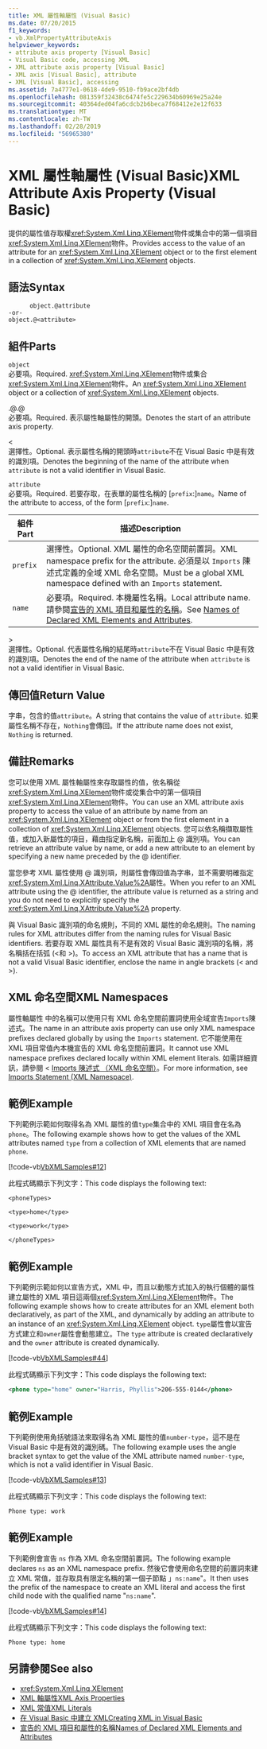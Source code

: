 ```yaml
---
title: XML 屬性軸屬性 (Visual Basic)
ms.date: 07/20/2015
f1_keywords:
- vb.XmlPropertyAttributeAxis
helpviewer_keywords:
- attribute axis property [Visual Basic]
- Visual Basic code, accessing XML
- XML attribute axis property [Visual Basic]
- XML axis [Visual Basic], attribute
- XML [Visual Basic], accessing
ms.assetid: 7a4777e1-0618-4de9-9510-fb9ace2bf4db
ms.openlocfilehash: 081359f32438c6474fe5c229634b60969e25a24e
ms.sourcegitcommit: 40364ded04fa6cdcb2b6beca7f68412e2e12f633
ms.translationtype: MT
ms.contentlocale: zh-TW
ms.lasthandoff: 02/28/2019
ms.locfileid: "56965380"
---
```

# <a name="xml-attribute-axis-property-visual-basic"></a><span data-ttu-id="a252f-102">XML 屬性軸屬性 (Visual Basic)</span><span class="sxs-lookup"><span data-stu-id="a252f-102">XML Attribute Axis Property (Visual Basic)</span></span>
<span data-ttu-id="a252f-103">提供的屬性值存取權<xref:System.Xml.Linq.XElement>物件或集合中的第一個項目<xref:System.Xml.Linq.XElement>物件。</span><span class="sxs-lookup"><span data-stu-id="a252f-103">Provides access to the value of an attribute for an <xref:System.Xml.Linq.XElement> object or to the first element in a collection of <xref:System.Xml.Linq.XElement> objects.</span></span>  
  
## <a name="syntax"></a><span data-ttu-id="a252f-104">語法</span><span class="sxs-lookup"><span data-stu-id="a252f-104">Syntax</span></span>  
  
```  
      object.@attribute  
-or-  
object.@<attribute>  
```  
  
## <a name="parts"></a><span data-ttu-id="a252f-105">組件</span><span class="sxs-lookup"><span data-stu-id="a252f-105">Parts</span></span>  
 `object`  
 <span data-ttu-id="a252f-106">必要項。</span><span class="sxs-lookup"><span data-stu-id="a252f-106">Required.</span></span> <span data-ttu-id="a252f-107"><xref:System.Xml.Linq.XElement>物件或集合<xref:System.Xml.Linq.XElement>物件。</span><span class="sxs-lookup"><span data-stu-id="a252f-107">An <xref:System.Xml.Linq.XElement> object or a collection of <xref:System.Xml.Linq.XElement> objects.</span></span>  
  
 <span data-ttu-id="a252f-108">.@</span><span class="sxs-lookup"><span data-stu-id="a252f-108">.@</span></span>  
 <span data-ttu-id="a252f-109">必要項。</span><span class="sxs-lookup"><span data-stu-id="a252f-109">Required.</span></span> <span data-ttu-id="a252f-110">表示屬性軸屬性的開頭。</span><span class="sxs-lookup"><span data-stu-id="a252f-110">Denotes the start of an attribute axis property.</span></span>  
  
 <  
 <span data-ttu-id="a252f-111">選擇性。</span><span class="sxs-lookup"><span data-stu-id="a252f-111">Optional.</span></span> <span data-ttu-id="a252f-112">表示屬性名稱的開頭時`attribute`不在 Visual Basic 中是有效的識別項。</span><span class="sxs-lookup"><span data-stu-id="a252f-112">Denotes the beginning of the name of the attribute when `attribute` is not a valid identifier in Visual Basic.</span></span>  
  
 `attribute`  
 <span data-ttu-id="a252f-113">必要項。</span><span class="sxs-lookup"><span data-stu-id="a252f-113">Required.</span></span> <span data-ttu-id="a252f-114">若要存取，在表單的屬性名稱的 [`prefix`:]`name`。</span><span class="sxs-lookup"><span data-stu-id="a252f-114">Name of the attribute to access, of the form [`prefix`:]`name`.</span></span>  
  
|<span data-ttu-id="a252f-115">組件</span><span class="sxs-lookup"><span data-stu-id="a252f-115">Part</span></span>|<span data-ttu-id="a252f-116">描述</span><span class="sxs-lookup"><span data-stu-id="a252f-116">Description</span></span>|  
|----------|-----------------|  
|`prefix`|<span data-ttu-id="a252f-117">選擇性。</span><span class="sxs-lookup"><span data-stu-id="a252f-117">Optional.</span></span> <span data-ttu-id="a252f-118">XML 屬性的命名空間前置詞。</span><span class="sxs-lookup"><span data-stu-id="a252f-118">XML namespace prefix for the attribute.</span></span> <span data-ttu-id="a252f-119">必須是以 `Imports` 陳述式定義的全域 XML 命名空間。</span><span class="sxs-lookup"><span data-stu-id="a252f-119">Must be a global XML namespace defined with an `Imports` statement.</span></span>|  
|`name`|<span data-ttu-id="a252f-120">必要項。</span><span class="sxs-lookup"><span data-stu-id="a252f-120">Required.</span></span> <span data-ttu-id="a252f-121">本機屬性名稱。</span><span class="sxs-lookup"><span data-stu-id="a252f-121">Local attribute name.</span></span> <span data-ttu-id="a252f-122">請參閱[宣告的 XML 項目和屬性的名稱](../../../visual-basic/programming-guide/language-features/xml/names-of-declared-xml-elements-and-attributes.md)。</span><span class="sxs-lookup"><span data-stu-id="a252f-122">See [Names of Declared XML Elements and Attributes](../../../visual-basic/programming-guide/language-features/xml/names-of-declared-xml-elements-and-attributes.md).</span></span>|  
  
 \>  
 <span data-ttu-id="a252f-123">選擇性。</span><span class="sxs-lookup"><span data-stu-id="a252f-123">Optional.</span></span> <span data-ttu-id="a252f-124">代表屬性名稱的結尾時`attribute`不在 Visual Basic 中是有效的識別項。</span><span class="sxs-lookup"><span data-stu-id="a252f-124">Denotes the end of the name of the attribute when `attribute` is not a valid identifier in Visual Basic.</span></span>  
  
## <a name="return-value"></a><span data-ttu-id="a252f-125">傳回值</span><span class="sxs-lookup"><span data-stu-id="a252f-125">Return Value</span></span>  
 <span data-ttu-id="a252f-126">字串，包含的值`attribute`。</span><span class="sxs-lookup"><span data-stu-id="a252f-126">A string that contains the value of `attribute`.</span></span> <span data-ttu-id="a252f-127">如果屬性名稱不存在，`Nothing`會傳回。</span><span class="sxs-lookup"><span data-stu-id="a252f-127">If the attribute name does not exist, `Nothing` is returned.</span></span>  
  
## <a name="remarks"></a><span data-ttu-id="a252f-128">備註</span><span class="sxs-lookup"><span data-stu-id="a252f-128">Remarks</span></span>  
 <span data-ttu-id="a252f-129">您可以使用 XML 屬性軸屬性來存取屬性的值，依名稱從<xref:System.Xml.Linq.XElement>物件或從集合中的第一個項目<xref:System.Xml.Linq.XElement>物件。</span><span class="sxs-lookup"><span data-stu-id="a252f-129">You can use an XML attribute axis property to access the value of an attribute by name from an <xref:System.Xml.Linq.XElement> object or from the first element in a collection of <xref:System.Xml.Linq.XElement> objects.</span></span> <span data-ttu-id="a252f-130">您可以依名稱擷取屬性值，或加入新屬性的項目，藉由指定新名稱，前面加上 @ 識別項。</span><span class="sxs-lookup"><span data-stu-id="a252f-130">You can retrieve an attribute value by name, or add a new attribute to an element by specifying a new name preceded by the @ identifier.</span></span>  
  
 <span data-ttu-id="a252f-131">當您參考 XML 屬性使用 @ 識別項，則屬性會傳回值為字串，並不需要明確指定<xref:System.Xml.Linq.XAttribute.Value%2A>屬性。</span><span class="sxs-lookup"><span data-stu-id="a252f-131">When you refer to an XML attribute using the @ identifier, the attribute value is returned as a string and you do not need to explicitly specify the <xref:System.Xml.Linq.XAttribute.Value%2A> property.</span></span>  
  
 <span data-ttu-id="a252f-132">與 Visual Basic 識別項的命名規則，不同的 XML 屬性的命名規則。</span><span class="sxs-lookup"><span data-stu-id="a252f-132">The naming rules for XML attributes differ from the naming rules for Visual Basic identifiers.</span></span> <span data-ttu-id="a252f-133">若要存取 XML 屬性具有不是有效的 Visual Basic 識別項的名稱，將名稱括在括弧 (\<和 >)。</span><span class="sxs-lookup"><span data-stu-id="a252f-133">To access an XML attribute that has a name that is not a valid Visual Basic identifier, enclose the name in angle brackets (\< and >).</span></span>  
  
## <a name="xml-namespaces"></a><span data-ttu-id="a252f-134">XML 命名空間</span><span class="sxs-lookup"><span data-stu-id="a252f-134">XML Namespaces</span></span>  
 <span data-ttu-id="a252f-135">屬性軸屬性 中的名稱可以使用只有 XML 命名空間前置詞使用全域宣告`Imports`陳述式。</span><span class="sxs-lookup"><span data-stu-id="a252f-135">The name in an attribute axis property can use only XML namespace prefixes declared globally by using the `Imports` statement.</span></span> <span data-ttu-id="a252f-136">它不能使用在 XML 項目常值內本機宣告的 XML 命名空間前置詞。</span><span class="sxs-lookup"><span data-stu-id="a252f-136">It cannot use XML namespace prefixes declared locally within XML element literals.</span></span> <span data-ttu-id="a252f-137">如需詳細資訊，請參閱 < [Imports 陳述式 （XML 命名空間）](../../../visual-basic/language-reference/statements/imports-statement-xml-namespace.md)。</span><span class="sxs-lookup"><span data-stu-id="a252f-137">For more information, see [Imports Statement (XML Namespace)](../../../visual-basic/language-reference/statements/imports-statement-xml-namespace.md).</span></span>  
  
## <a name="example"></a><span data-ttu-id="a252f-138">範例</span><span class="sxs-lookup"><span data-stu-id="a252f-138">Example</span></span>  
 <span data-ttu-id="a252f-139">下列範例示範如何取得名為 XML 屬性的值`type`集合中的 XML 項目會在名為`phone`。</span><span class="sxs-lookup"><span data-stu-id="a252f-139">The following example shows how to get the values of the XML attributes named `type` from a collection of XML elements that are named `phone`.</span></span>  
  
 [!code-vb[VbXMLSamples#12](~/samples/snippets/visualbasic/VS_Snippets_VBCSharp/VbXMLSamples/VB/XMLSamples5.vb#12)]  
  
 <span data-ttu-id="a252f-140">此程式碼顯示下列文字：</span><span class="sxs-lookup"><span data-stu-id="a252f-140">This code displays the following text:</span></span>  
  
 `<phoneTypes>`  
  
 `<type>home</type>`  
  
 `<type>work</type>`  
  
 `</phoneTypes>`  
  
## <a name="example"></a><span data-ttu-id="a252f-141">範例</span><span class="sxs-lookup"><span data-stu-id="a252f-141">Example</span></span>  
 <span data-ttu-id="a252f-142">下列範例示範如何以宣告方式，XML 中，而且以動態方式加入的執行個體的屬性建立屬性的 XML 項目這兩個<xref:System.Xml.Linq.XElement>物件。</span><span class="sxs-lookup"><span data-stu-id="a252f-142">The following example shows how to create attributes for an XML element both declaratively, as part of the XML, and dynamically by adding an attribute to an instance of an <xref:System.Xml.Linq.XElement> object.</span></span> <span data-ttu-id="a252f-143">`type`屬性會以宣告方式建立和`owner`屬性會動態建立。</span><span class="sxs-lookup"><span data-stu-id="a252f-143">The `type` attribute is created declaratively and the `owner` attribute is created dynamically.</span></span>  
  
 [!code-vb[VbXMLSamples#44](~/samples/snippets/visualbasic/VS_Snippets_VBCSharp/VbXMLSamples/VB/XMLSamples5.vb#44)]  
  
 <span data-ttu-id="a252f-144">此程式碼顯示下列文字：</span><span class="sxs-lookup"><span data-stu-id="a252f-144">This code displays the following text:</span></span>  
  
```xml  
<phone type="home" owner="Harris, Phyllis">206-555-0144</phone>  
```  
  
## <a name="example"></a><span data-ttu-id="a252f-145">範例</span><span class="sxs-lookup"><span data-stu-id="a252f-145">Example</span></span>  
 <span data-ttu-id="a252f-146">下列範例使用角括號語法來取得名為 XML 屬性的值`number-type`，這不是在 Visual Basic 中是有效的識別碼。</span><span class="sxs-lookup"><span data-stu-id="a252f-146">The following example uses the angle bracket syntax to get the value of the XML attribute named `number-type`, which is not a valid identifier in Visual Basic.</span></span>  
  
 [!code-vb[VbXMLSamples#13](~/samples/snippets/visualbasic/VS_Snippets_VBCSharp/VbXMLSamples/VB/XMLSamples5.vb#13)]  
  
 <span data-ttu-id="a252f-147">此程式碼顯示下列文字：</span><span class="sxs-lookup"><span data-stu-id="a252f-147">This code displays the following text:</span></span>  
  
 `Phone type: work`  
  
## <a name="example"></a><span data-ttu-id="a252f-148">範例</span><span class="sxs-lookup"><span data-stu-id="a252f-148">Example</span></span>  
 <span data-ttu-id="a252f-149">下列範例會宣告 `ns` 作為 XML 命名空間前置詞。</span><span class="sxs-lookup"><span data-stu-id="a252f-149">The following example declares `ns` as an XML namespace prefix.</span></span> <span data-ttu-id="a252f-150">然後它會使用命名空間的前置詞來建立 XML 常值，並存取具有限定名稱的第一個子節點 」`ns:name`"。</span><span class="sxs-lookup"><span data-stu-id="a252f-150">It then uses the prefix of the namespace to create an XML literal and access the first child node with the qualified name "`ns:name`".</span></span>  
  
 [!code-vb[VbXMLSamples#14](~/samples/snippets/visualbasic/VS_Snippets_VBCSharp/VbXMLSamples/VB/XMLSamples6.vb#14)]  
  
 <span data-ttu-id="a252f-151">此程式碼顯示下列文字：</span><span class="sxs-lookup"><span data-stu-id="a252f-151">This code displays the following text:</span></span>  
  
 `Phone type: home`  
  
## <a name="see-also"></a><span data-ttu-id="a252f-152">另請參閱</span><span class="sxs-lookup"><span data-stu-id="a252f-152">See also</span></span>
- <xref:System.Xml.Linq.XElement>
- [<span data-ttu-id="a252f-153">XML 軸屬性</span><span class="sxs-lookup"><span data-stu-id="a252f-153">XML Axis Properties</span></span>](../../../visual-basic/language-reference/xml-axis/index.md)
- [<span data-ttu-id="a252f-154">XML 常值</span><span class="sxs-lookup"><span data-stu-id="a252f-154">XML Literals</span></span>](../../../visual-basic/language-reference/xml-literals/index.md)
- [<span data-ttu-id="a252f-155">在 Visual Basic 中建立 XML</span><span class="sxs-lookup"><span data-stu-id="a252f-155">Creating XML in Visual Basic</span></span>](../../../visual-basic/programming-guide/language-features/xml/creating-xml.md)
- [<span data-ttu-id="a252f-156">宣告的 XML 項目和屬性的名稱</span><span class="sxs-lookup"><span data-stu-id="a252f-156">Names of Declared XML Elements and Attributes</span></span>](../../../visual-basic/programming-guide/language-features/xml/names-of-declared-xml-elements-and-attributes.md)
